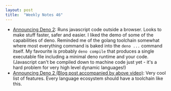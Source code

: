 ```yaml
---
layout: post
title:  "Weekly Notes 46"
---
```


* [Announcing Deno 2](https://www.youtube.com/watch?v=d35SlRgVxT8): Runs javascript code outside a browser. Looks to make stuff faster, safer and easier. I liked the demo of some of the capabilities of deno. Reminded me of the golang toolchain somewhat where most everything command is baked into the `deno ...` command itself. My favourite is probably `deno compile` that produces a single executable file including a minimal deno runtime and your code. (Javascript can't be compiled down to machine code just yet - it's a hard problem for very high level dynamic languages!)
* [Announcing Deno 2 (Blog post accompanied by above video)](https://deno.com/blog/v2.0): Very cool list of features. Every language ecosystem should have a toolchain like this.